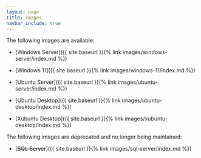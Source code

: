 ```yaml
---
layout: page
title: Images
navbar_include: true
---
```


The following images are available:

- [Windows Server]({{ site.baseurl }}{% link images/windows-server/index.md %})
- [Windows 11]({{ site.baseurl }}{% link images/windows-11/index.md %})

- [Ubuntu Server]({{ site.baseurl }}{% link images/ubuntu-server/index.md %})
- [Ubuntu Desktop]({{ site.baseurl }}{% link images/ubuntu-desktop/index.md %})
- [Xubuntu Desktop]({{ site.baseurl }}{% link images/xubuntu-desktop/index.md %})

The following images are ~~deprecated~~ and no longer being maintained:

- [~~SQL Server~~]({{ site.baseurl }}{% link images/sql-server/index.md %})
